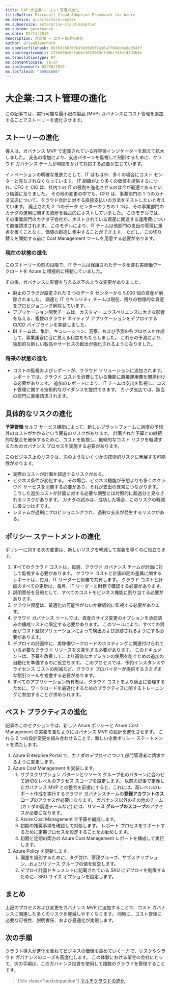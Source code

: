 ```yaml
---
title: CAF:大企業 – コスト管理の進化
titleSuffix: Microsoft Cloud Adoption Framework for Azure
ms.service: architecture-center
ms.subservice: enterprise-cloud-adoption
ms.custom: governance
ms.date: 02/11/2019
description: 大企業 – コスト管理の進化
author: BrianBlanchard
ms.openlocfilehash: 6bf63e36f6fb19dd0e5f9a16a7f66eb6e0ed54ff
ms.sourcegitcommit: 273e690c0cfabbc3822089c7d8bc743ef41d2b6e
ms.translationtype: HT
ms.contentlocale: ja-JP
ms.lasthandoff: 02/08/2019
ms.locfileid: "55901686"
---
```

# <a name="large-enterprise-cost-management-evolution"></a>大企業:コスト管理の進化

この記事では、実行可能な最小限の製品 (MVP) ガバナンスにコスト管理を追加することでストーリーを進化させます。

## <a name="evolution-of-the-narrative"></a>ストーリーの進化

導入は、ガバナンス MVP で定義されている許容値インジケーターを超えて拡大しました。 支出の増加により、支出パターンを監視して制御するために、クラウド ガバナンス チームが時間をかけて対応する必要が生じています。

イノベーションの明確な推進力として、IT はもはや、多くの場合にコスト センターと見なされなくなっています。 IT 組織がより多くの価値を提供するにつれ、CFO と CIO は、社内での IT の役割を進化させるのは今が最適であるという結論に至りました。 その他の変更の中でも、CFO は、事業部門の 1 つのカナダ支店について、クラウド会計に対する直接支払いの方法をテストしたいと考えています。 廃止された 2 つのデータ センターのうちの 1 つは、その事業部門のカナダの運用に関する資産を独占的にホストしていました。 このモデルでは、その事業部門のカナダ子会社が、ホストされている資産に関連する運用費について直接請求されます。 このモデルにより、IT チームは他部門の支出の管理に重点を置くことなく、価値の創造に集中することができます。 ただし、この切り替えを開始する前に Cost Management ツールを用意する必要があります。

### <a name="evolution-of-current-state"></a>現在の状態の進化

このストーリーの前の段階で、IT チームは保護されたデータを含む実稼働ワークロードを Azure に積極的に移動していました。

その後、ガバナンスに影響を与える以下のような変更がありました。

- 廃止のフラグが設定された 2 つのデータ センターから 5,000 個の資産が削除されました。 調達と IT セキュリティ チームは現在、残りの物理的な資産をプロビジョニング解除しています。
- アプリケーション開発チームは、カスタマー エクスペリエンスに大きな影響を与える、複数のクラウド ネイティブ アプリケーションをデプロイする CI/CD パイプラインを実装しました。
- BI チームは、集計、キュレーション、洞察、および予測の各プロセスを作成して、事業運営に目に見える利益をもたらしました。 これらの予測により、独創的な新しい製品やサービスの創出が強化されるようになりました。

### <a name="evolution-of-future-state"></a>将来の状態の進化

- コストの監視およびレポートが、クラウド ソリューションに追加されます。 レポートでは、クラウド コストを消費している機能に直接運用費を関連付ける必要があります。 追加のレポートにより、IT チームは支出を監視し、コスト管理に関する技術的なガイダンスを提供できます。 カナダ支店では、該当の部門に直接請求されます。

## <a name="evolution-of-tangible-risks"></a>具体的なリスクの進化

**予算管理**:セルフ サービス機能によって、新しいプラットフォームに過度の予想外のコストがかかるという固有のリスクがあります。 計画された予算との継続的な整合を確保するために、コストを監視し、継続的なコスト リスクを軽減するためのガバナンス プロセスを実施する必要があります。

このビジネス上のリスクは、次のようないくつかの技術的リスクに発展する可能性があります。

- 実際のコストが計画を超過するリスクがある。
- ビジネス条件が変化する。 その場合、ビジネス機能が予想よりも多くのクラウド サービスを消費する必要があり、それが支出の異常につながります。 こうした追加コストが計画に対する必要な調整とは対照的に超過分と見なされるリスクがあります。 カナダの試みは、成功した場合、このリスクの軽減に役立つはずです。
- システムが過剰にプロビジョニングされ、過剰な支出が発生するリスクがある。

## <a name="evolution-of-the-policy-statements"></a>ポリシー ステートメントの進化

ポリシーに対する次の変更は、新しいリスクを軽減して実装を導くのに役立ちます。

1. すべてのクラウド コストは、毎週、クラウド ガバナンス チームが計画に対して監視する必要があります。 クラウド コストと計画の間の差異に関するレポートは、毎月、IT リーダーと財務で共有します。 クラウド コストと計画のすべての更新は、毎月、IT リーダーと財務で確認する必要があります。
2. 説明責任を目的として、すべてのコストをビジネス機能に割り当てる必要があります。
3. クラウド資産は、最適化の可能性がないか継続的に監視する必要があります。
4. クラウド ガバナンス ツールでは、資産のサイズ変更のオプションを承認済みの構成リストに限定する必要があります。 このツールにより、すべての資産がコスト監視ソリューションによって検出および追跡されるようにする必要があります。
5. デプロイの計画中に、実稼働ワークロードのホスティングに関連付けられている必要なクラウド リソースを文書化する必要があります。 このドキュメントは、予算を改善して、より高価なオプションの使用を防ぐための追加の自動化を準備するのに役立ちます。 このプロセスでは、予約インスタンスやライセンス コストの削減など、クラウド プロバイダーが提供するさまざまな割引ツールを考慮する必要があります。
6. すべてのアプリケーション所有者は、クラウド コストをより適正に管理するために、ワークロードを最適化するためのプラクティスに関するトレーニングに参加することが求められます。

## <a name="evolution-of-the-best-practices"></a>ベスト プラクティスの進化

記事のこのセクションでは、新しい Azure ポリシーと Azure Cost Management の実装を含むようにガバナンス MVP の設計を進化させます。 これら 2 つの設計変更を組み合わせることで、新しい企業ポリシー ステートメントを満たします。

1. Azure Enterprise Portal で、カナダのデプロイについて部門管理者に請求するように変更します。
2. Azure Cost Management を実装します。
    1. サブスクリプション パターンとリソース グループ化のパターンに合わせて適切なレベルのアクセス スコープを設定します。 以前の記事で定義したガバナンス MVP との整合を前提にすると、これには、高レベルのレポート作成を実行するクラウド ガバナンスチームの**登録アカウントのスコープ**のアクセスが必要になります。 ガバナンス以外のその他のチーム (カナダの調達チームなど) には、**リソース グループのスコープ**のアクセスが必要になります。
    2. Azure Cost Management で予算を編成します。
    3. 初期の推奨事項を確認して対処します。 レポート プロセスをサポートするために定期プロセスを設定することをお勧めします。
    4. 初期と定期の両方の Azure Cost Management レポートを構成して実行します。
3. Azure Policy を更新します。
    1. 偏差を識別するために、タグ付け、管理グループ、サブスクリプション、およびリソース グループの値を監査します。
    2. デプロイ計画ドキュメントに記載されている SKU にデプロイを制限するために、SKU サイズ オプションを設定します。

## <a name="conclusion"></a>まとめ

上記のプロセスおよび変更をガバナンス MVP に追加することで、コスト ガバナンスに関連した多くのリスクを軽減しやすくなります。 同時に、コスト管理に必要な可視性、説明責任、および最適化が実現します。

## <a name="next-steps"></a>次の手順

クラウド導入が進化を重ねてビジネスの価値を高めていく一方で、リスクやクラウド ガバナンスのニーズも高度化します。 この体験における架空の会社にとって、次の手順は、このガバナンス投資を使用して複数のクラウドを管理することです。

> [!div class="nextstepaction"]
> [マルチクラウドの進化](./multi-cloud-evolution.md)